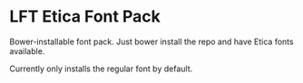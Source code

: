 LFT Etica Font Pack
===================

Bower-installable font pack. Just bower install the repo and have Etica fonts available.

Currently only installs the regular font by default.
